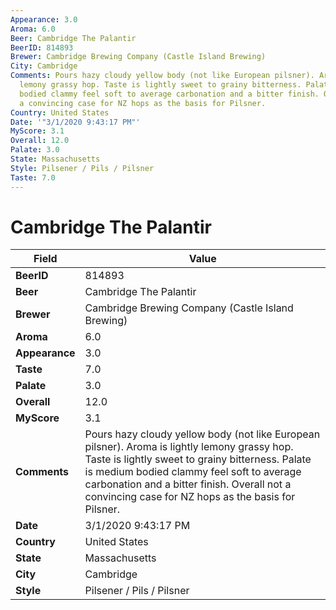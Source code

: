 ```yaml
---
Appearance: 3.0
Aroma: 6.0
Beer: Cambridge The Palantir
BeerID: 814893
Brewer: Cambridge Brewing Company (Castle Island Brewing)
City: Cambridge
Comments: Pours hazy cloudy yellow body (not like European pilsner). Aroma is lightly
  lemony grassy hop. Taste is lightly sweet to grainy bitterness. Palate is medium
  bodied clammy feel soft to average carbonation and a bitter finish. Overall not
  a convincing case for NZ hops as the basis for Pilsner.
Country: United States
Date: '"3/1/2020 9:43:17 PM"'
MyScore: 3.1
Overall: 12.0
Palate: 3.0
State: Massachusetts
Style: Pilsener / Pils / Pilsner
Taste: 7.0
---
```


# Cambridge The Palantir

| Field         | Value |
|---------------|-------|
| **BeerID** | 814893 |
| **Beer** | Cambridge The Palantir |
| **Brewer** | Cambridge Brewing Company (Castle Island Brewing) |
| **Aroma** | 6.0 |
| **Appearance** | 3.0 |
| **Taste** | 7.0 |
| **Palate** | 3.0 |
| **Overall** | 12.0 |
| **MyScore** | 3.1 |
| **Comments** | Pours hazy cloudy yellow body (not like European pilsner). Aroma is lightly lemony grassy hop. Taste is lightly sweet to grainy bitterness. Palate is medium bodied clammy feel soft to average carbonation and a bitter finish. Overall not a convincing case for NZ hops as the basis for Pilsner. |
| **Date** | 3/1/2020 9:43:17 PM |
| **Country** | United States |
| **State** | Massachusetts |
| **City** | Cambridge |
| **Style** | Pilsener / Pils / Pilsner |
